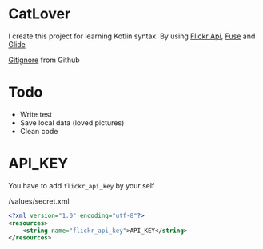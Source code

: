 # CatLover

I create this project for learning Kotlin syntax.
By using [Flickr Api](https://www.flickr.com/services/api/flickr.photos.search.html), [Fuse](https://github.com/kittinunf/Fuel) and [Glide](https://github.com/bumptech/glide)


[Gitignore](https://github.com/github/gitignore/blob/master/Android.gitignore) from Github

# Todo
- Write test
- Save local data (loved pictures)
- Clean code

# API_KEY
You have to add `flickr_api_key` by your self

/values/secret.xml
```xml
<?xml version="1.0" encoding="utf-8"?>
<resources>
    <string name="flickr_api_key">API_KEY</string>
</resources>
```
